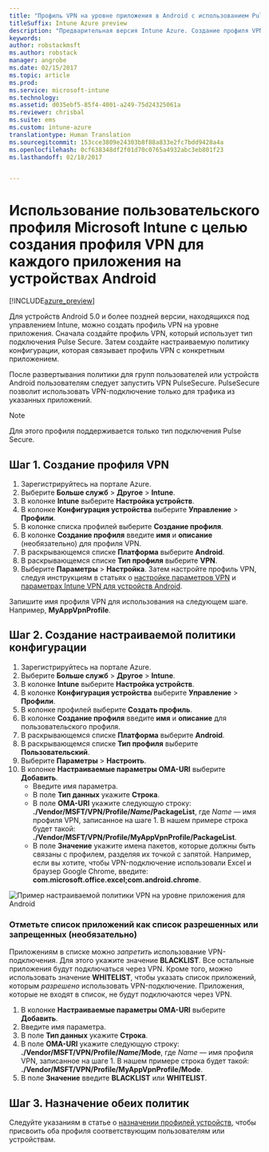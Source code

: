 ```yaml
---
title: "Профиль VPN на уровне приложения в Android с использованием Pulse Secure"
titleSuffix: Intune Azure preview
description: "Предварительная версия Intune Azure. Создание профиля VPN для каждого приложения на устройствах Android под управлением Intune."
keywords: 
author: robstackmsft
ms.author: robstack
manager: angrobe
ms.date: 02/15/2017
ms.topic: article
ms.prod: 
ms.service: microsoft-intune
ms.technology: 
ms.assetid: d035ebf5-85f4-4001-a249-75d24325061a
ms.reviewer: chrisbal
ms.suite: ems
ms.custom: intune-azure
translationtype: Human Translation
ms.sourcegitcommit: 153cce3809e24303b8f88a833e2fc7bdd9428a4a
ms.openlocfilehash: 0cf638348df2f01d70c0765a4932abc3eb801f23
ms.lasthandoff: 02/18/2017


---
```


# <a name="use-a-microsoft-intune-custom-profile-to-create-a-per-app-vpn-profile-for-android-devices"></a>Использование пользовательского профиля Microsoft Intune с целью создания профиля VPN для каждого приложения на устройствах Android

[!INCLUDE[azure_preview](../includes/azure_preview.md)]

Для устройств Android 5.0 и более поздней версии, находящихся под управлением Intune, можно создать профиль VPN на уровне приложения. Сначала создайте профиль VPN, который использует тип подключения Pulse Secure. Затем создайте настраиваемую политику конфигурации, которая связывает профиль VPN с конкретным приложением.

После развертывания политики для групп пользователей или устройств Android пользователям следует запустить VPN PulseSecure. PulseSecure позволит использовать VPN-подключение только для трафика из указанных приложений.

> [!NOTE]
>
> Для этого профиля поддерживается только тип подключения Pulse Secure.


## <a name="step-1-create-a-vpn-profile"></a>Шаг 1. Создание профиля VPN


1. Зарегистрируйтесь на портале Azure.
2. Выберите **Больше служб** > **Другое** > **Intune**.
3. В колонке **Intune** выберите **Настройка устройств**.
2. В колонке **Конфигурация устройства** выберите **Управление** > **Профили**.
2. В колонке списка профилей выберите **Создание профиля**.
3. В колонке **Создание профиля** введите **имя** и **описание** (необязательно) для профиля VPN.
4. В раскрывающемся списке **Платформа** выберите **Android**.
5. В раскрывающемся списке **Тип профиля** выберите **VPN**.
3. Выберите **Параметры** > **Настройка**. Затем настройте профиль VPN, следуя инструкциям в статьях о [настройке параметров VPN](how-to-configure-vpn-settings.md) и [параметрах Intune VPN для устройств Android](vpn-for-android.md).

Запишите имя профиля VPN для использования на следующем шаге. Например, **MyAppVpnProfile**.

## <a name="step-2-create-a-custom-configuration-policy"></a>Шаг 2. Создание настраиваемой политики конфигурации

1. Зарегистрируйтесь на портале Azure.
2. Выберите **Больше служб** > **Другое** > **Intune**.
3. В колонке **Intune** выберите **Настройка устройств**.
2. В колонке **Конфигурация устройства** выберите **Управление** > **Профили**.
3. В колонке профилей выберите **Создать профиль**.
4. В колонке **Создание профиля** введите **имя** и **описание** для пользовательского профиля.
5. В раскрывающемся списке **Платформа** выберите **Android**.
6. В раскрывающемся списке **Тип профиля** выберите **Пользовательский**.
7. Выберите **Параметры** > **Настроить**.
3. В колонке **Настраиваемые параметры OMA-URI** выберите **Добавить**.
    - Введите имя параметра.
    - В поле **Тип данных** укажите **Строка**.
    - В поле **OMA-URI** укажите следующую строку: **./Vendor/MSFT/VPN/Profile/*Name*/PackageList**, где *Name* — имя профиля VPN, записанное на шаге 1. В нашем примере строка будет такой: **./Vendor/MSFT/VPN/Profile/MyAppVpnProfile/PackageList**.
    - В поле **Значение** укажите имена пакетов, которые должны быть связаны с профилем, разделяя их точкой с запятой. Например, если вы хотите, чтобы VPN-подключение использовали Excel и браузер Google Chrome, введите: **com.microsoft.office.excel;com.android.chrome**.

![Пример настраиваемой политики VPN на уровне приложения для Android](./media/android_per_app_vpn_oma_uri.png)

### <a name="set-your-app-list-to-blacklist-or-whitelist-optional"></a>Отметьте список приложений как список разрешенных или запрещенных (необязательно)
  Приложениям в списке можно *запретить* использование VPN-подключения. Для этого укажите значение **BLACKLIST**. Все остальные приложения будут подключаться через VPN.
Кроме того, можно использовать значение **WHITELIST**, чтобы указать список приложений, которым *разрешено* использовать VPN-подключение. Приложения, которые не входят в список, не будут подключаются через VPN.
  1.    В колонке **Настраиваемые параметры OMA-URI** выберите **Добавить**.
  2.    Введите имя параметра.
  3.    В поле **Тип данных** укажите **Строка**.
  4.    В поле **OMA-URI** укажите следующую строку: **./Vendor/MSFT/VPN/Profile/*Name*/Mode**, где *Name* — имя профиля VPN, записанное на шаге 1. В нашем примере строка будет такой: **./Vendor/MSFT/VPN/Profile/MyAppVpnProfile/Mode**.
  5.    В поле **Значение** введите **BLACKLIST** или **WHITELIST**.



## <a name="step-3-assign-both-policies"></a>Шаг 3. Назначение обеих политик

Следуйте указаниям в статье о [назначении профилей устройств](how-to-assign-device-profiles.md), чтобы присвоить оба профиля соответствующим пользователям или устройствам.

